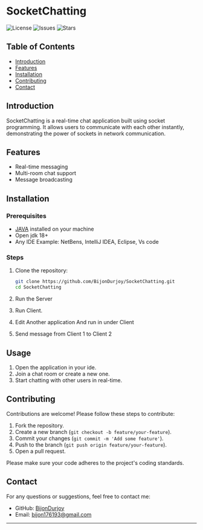 # SocketChatting

![License](https://img.shields.io/github/license/BijonDurjoy/SocketChatting)
![Issues](https://img.shields.io/github/issues/BijonDurjoy/SocketChatting)
![Stars](https://img.shields.io/github/stars/BijonDurjoy/SocketChatting)

## Table of Contents
- [Introduction](#introduction)
- [Features](#features)
- [Installation](#installation)
- [Contributing](#contributing)
- [Contact](#contact)

## Introduction
SocketChatting is a real-time chat application built using socket programming. It allows users to communicate with each other instantly, demonstrating the power of sockets in network communication.

## Features
- Real-time messaging
- Multi-room chat support
- Message broadcasting

## Installation

### Prerequisites
- [JAVA](https://www.java.com/en/) installed on your machine
- Open jdk 18+
- Any IDE Example: NetBens, IntelliJ IDEA, Eclipse, Vs code

### Steps
1. Clone the repository:
    ```bash
    git clone https://github.com/BijonDurjoy/SocketChatting.git
    cd SocketChatting
    ```

2. Run the Server

3. Run Client.

4. Edit Another application And run in under Client

5. Send message from Client 1 to Client 2


## Usage
1. Open the application in your ide.
2. Join a chat room or create a new one.
4. Start chatting with other users in real-time.

## Contributing
Contributions are welcome! Please follow these steps to contribute:

1. Fork the repository.
2. Create a new branch (`git checkout -b feature/your-feature`).
3. Commit your changes (`git commit -m 'Add some feature'`).
4. Push to the branch (`git push origin feature/your-feature`).
5. Open a pull request.

Please make sure your code adheres to the project's coding standards.

## Contact
For any questions or suggestions, feel free to contact me:

- GitHub: [BijonDurjoy](https://github.com/BijonDurjoy)
- Email: [bijon176193@gmail.com](mailto:bijon176193@gmail.com)

---

